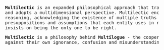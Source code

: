 <pre>
  <b>Multilectic</b> is an expanded philosophical approach that transcends the binary structure of discourse 
  and adopts a multidimensional perspective. Multilectic encourages thinkers to engage in parallel lines of 
  reasoning, acknowledging the existence of multiple truths based on various subsets of facts, individual 
  presuppositions and assumptions that each entity uses in reasoning. Everyone can in fact be right if nobody 
  insists on being the only one to be right.
</pre>
<pre>
  <b>Multilectic</b> is a philosophy behind <b>Multilogue</b> - the cooperative game of reasoning entities
  against their own ignorance, confusion and misunderstanding.
</pre>
